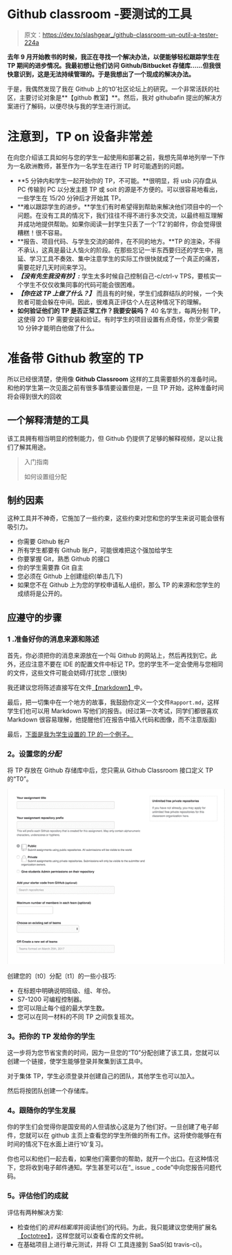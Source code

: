 # Github classroom -要测试的工具

> 原文：<https://dev.to/slashgear_/github-classroom-un-outil-a-tester-224a>

**去年 9 月开始教书的时候，我正在寻找一个解决办法，以便能够轻松跟踪学生在 TP 期间的进步情况。我最初想让他们访问 Github/Bitbucket 存储库……但我很快意识到，这是无法持续管理的。于是我想出了一个现成的解决办法。**

于是，我偶然发现了我在 Github 上的‘t0’社区论坛上的研究。一个非常活跃的社区，主要讨论对象是**【github 教室】**。然后，我对 githubafin 提出的解决方案进行了解码，以便尽快与我的学生进行测试。

# 注意到，TP on 设备非常差

在向您介绍该工具如何与您的学生一起使用和部署之前，我想先简单地列举一下作为一名欧洲教师，甚至作为一名学生在进行 TP 时可能遇到的问题。

*   **5 分钟内和学生一起开始你的 TP，不可能。**很明显，将 usb 闪存盘从 PC 传输到 PC 以分发主题 TP 或 soit 的源是不方便的。可以很容易地看出，一些学生在 15/20 分钟后才开始其 TP。
*   **难以跟踪学生的进步。**学生们有时希望得到帮助来解决他们项目中的一个问题。在没有工具的情况下，我们往往不得不进行多次交流，以最终相互理解并成功地提供帮助。如果你阅读一封学生只丢了一个‘T2’的邮件，你会觉得很糟糕！很不容易。
*   **报告、项目代码、与学生交流的邮件，在不同的地方。**TP 的渲染，不得不承认，这真是最让人恼火的阶段。在那些忘记一半东西要归还的学生中，拖延、学习工具不奏效、集中注意学生的实际工作很快就成了一个真正的痛苦，需要花好几天时间来学习。
*   ***【没有先生我没有抄】:*** 学生太多时候自己控制自己-c/ctrl-v TPS，要核实一个学生不仅仅收集同事的代码可能会很困难。
*   ***【你在这 TP 上做了什么？】*** 而且有的时候，学生们成群结队的时候，一个失败者可能会躲在中间。因此，很难真正评估个人在这种情况下的理解。
*   **如何验证他们的 TP 是否正常工作？我要安装吗？** 40 名学生，每两分制 TP，这使得 20 TP 需要安装和验证。有时学生的项目设置有点奇怪，你至少需要 10 分钟才能明白他做了什么。

# 准备带 Github 教室的 TP

所以已经很清楚，使用像 **Github Classroom** 这样的工具需要额外的准备时间。和他的学生第一次见面之前有很多事情要设置但是，一旦 TP 开始，这种准备时间将会得到很大的回收

## 一个解释清楚的工具

该工具拥有相当明显的控制能力，但 Github 仍提供了足够的解释视频，足以让我们了解其用途。

> 入门指南
> 
> 如何设置组分配

## 制约因素

这种工具并不神奇，它施加了一些约束，这些约束对您和您的学生来说可能会很有吸引力。

*   你需要 Github 帐户
*   所有学生都要有 Github 账户，可能很难把这个强加给学生
*   你要掌握 Git，熟悉 Github 的接口
*   你的学生需要靠 Git 自主
*   您必须在 Github 上创建组织(单击几下)
*   如果您不在 Github 上为您的学校申请私人组织，那么 TP 的来源和您学生的成绩将是公开的。

## 应遵守的步骤

### 1 .准备好你的消息来源和陈述

首先，你必须把你的消息来源放在一个叫 Github 的网站上，然后再找到它。此外，还应注意不要在 IDE 的配置文件中标记 TP。您的学生不一定会使用与您相同的文件，这些文件可能会妨碍/打扰您 _(很快)

我还建议您将陈述直接写在文件[【markdown】](https://guides.github.com/features/mastering-markdown/)中。

最后，把一切集中在一个地方的故事，我鼓励你定义一个文件`Rapport.md`，这样学生们也可以用 Markdown 写他们的报告。(经过第一次考试，同学们都很喜欢 Markdown 很容易理解，他提醒他们在报告中插入代码和图像，而不注意版面)

最后，[下面是我为学生设置的 TP 的一个例子。](https://github.com/PolytechLyon/isi3-tp1-graph)

### 2。设置您的*分配*

将 TP 存放在 Github 存储库中后，您只需从 Github Classroom 接口定义 TP 的“T0”。

 [<source type="image/webp">
<source type="image/png">
![Créer un assignement](img/0caa3a6c3fe754de4cf12f3b9e8857a1.png "Créer un assignement")](///static/038e52072fd39b5c797e3ffef7dc7148/720e3/create-assignement.png) 

创建您的〔t0〕分配〔t1〕的一些小技巧:

*   在标题中明确说明班级、组、年份。
*   S7-1200 可编程控制器。
*   您可以阻止每个组的最大学生数。
*   您可以在同一材料的不同 TP 之间恢复班次。

### 3。把你的 TP 发给你的学生

这一步将为您节省宝贵的时间，因为一旦您的“T0”分配创建了该工具，您就可以创建一个链接，使学生能够登录并聚集到该工具中。

对于集体 TP，学生必须登录并创建自己的团队，其他学生也可以加入。

然后将按团队创建一个存储库。

### 4。跟随你的学生发展

你的学生们会觉得你是国安局的人但请放心这是为了他们好。一旦创建了电子邮件，您就可以在 github 主页上查看您的学生所做的所有工作。这将使你能够在有时间的情况下在水面上进行‘t0’复习。

你也可以和他们一起去看，如果他们需要你的帮助，就开一个出口。在这种情况下，您将收到电子邮件通知。学生甚至可以在“_ issue _ code”中向您报告问题代码。

### 5。评估他们的成就

评估有两种解决方案:

*   检查他们的*资料档案库*并阅读他们的代码。为此，我只能建议您使用扩展名[【octotree】](https://chrome.google.com/webstore/detail/octotree/bkhaagjahfmjljalopjnoealnfndnagc)，这样您就可以查看仓库的文件树。
*   在基础项目上进行单元测试，并将 CI 工具连接到 SaaS(如 travis-ci)。